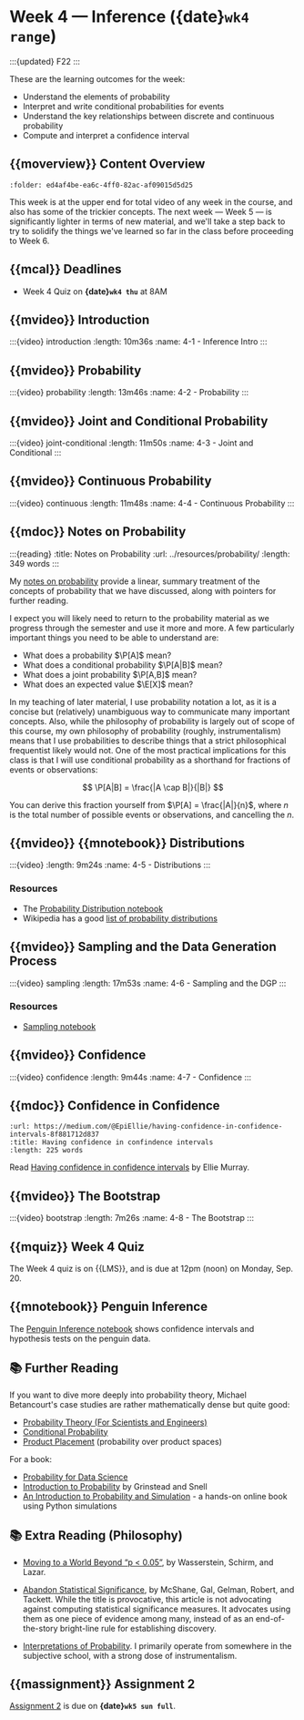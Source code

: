 # Week 4 — Inference ({date}`wk4 range`)

:::{updated} F22
:::

These are the learning outcomes for the week:

- Understand the elements of probability
- Interpret and write conditional probabilities for events
- Understand the key relationships between discrete and continuous probability
- Compute and interpret a confidence interval

## {{moverview}} Content Overview

```{module} week4
:folder: ed4af4be-ea6c-4ff0-82ac-af09015d5d25
```

This week is at the upper end for total video of any week in the course, and also has some of the
trickier concepts.  The next week — Week 5 — is significantly lighter in terms of new material, and
we'll take a step back to try to solidify the things we've learned so far in the class before
proceeding to Week 6.

## {{mcal}} Deadlines

- Week 4 Quiz on **{date}`wk4 thu`** at 8AM

## {{mvideo}} Introduction

:::{video} introduction
:length: 10m36s
:name: 4-1 - Inference Intro
:::


## {{mvideo}} Probability

:::{video} probability
:length: 13m46s
:name: 4-2 - Probability
:::


## {{mvideo}} Joint and Conditional Probability

:::{video} joint-conditional
:length: 11m50s
:name: 4-3 - Joint and Conditional
:::


## {{mvideo}} Continuous Probability

:::{video} continuous
:length: 11m48s
:name: 4-4 - Continuous Probability
:::

## {{mdoc}} Notes on Probability

:::{reading}
:title: Notes on Probability
:url: ../resources/probability/
:length: 349 words
:::

My [notes on probability](../resources/probability.md) provide a linear, summary treatment of the
concepts of probability that we have discussed, along with pointers for further reading.

I expect you will likely need to return to the probability material as we progress through the semester
and use it more and more.  A few particularly important things you need to be able to understand are:

- What does a probability $\P[A]$ mean?
- What does a conditional probability $\P[A|B]$ mean?
- What does a joint probability $\P[A,B]$ mean?
- What does an expected value $\E[X]$ mean?

In my teaching of later material, I use probability notation a lot, as it is a concise but
(relatively) unambiguous way to communicate many important concepts.  Also, while the philosophy of
probability is largely out of scope of this course, my own philosophy of probability (roughly,
instrumentalism) means that I use probabilities to describe things that a strict philosophical
frequentist likely would not.  One of the most practical implications for this class is that I will use
conditional probability as a shorthand for fractions of events or observations:

$$
\P[A|B] = \frac{|A \cap B|}{|B|}
$$

You can derive this fraction yourself from $\P[A] = \frac{|A|}{n}$, where $n$ is the total number of
possible events or observations, and cancelling the $n$.

## {{mvideo}} {{mnotebook}} Distributions

:::{video}
:length: 9m24s
:name: 4-5 - Distributions
:::

### Resources

- The [Probability Distribution notebook](../resources/tutorials/Distributions.ipynb)
- Wikipedia has a good [list of probability distributions](https://en.wikipedia.org/wiki/List_of_probability_distributions)

## {{mvideo}} Sampling and the Data Generation Process

:::{video} sampling
:length: 17m53s
:name: 4-6 - Sampling and the DGP
:::

### Resources

- [Sampling notebook](../resources/tutorials/SamplingDists.ipynb)

## {{mvideo}} Confidence

:::{video} confidence
:length: 9m44s
:name: 4-7 - Confidence
:::

## {{mdoc}} Confidence in Confidence

```{reading} confidence-in-confidence
:url: https://medium.com/@EpiEllie/having-confidence-in-confidence-intervals-8f881712d837
:title: Having confidence in confindence intervals
:length: 225 words
```

Read [Having confidence in confidence intervals](https://medium.com/@EpiEllie/having-confidence-in-confidence-intervals-8f881712d837) by Ellie Murray.

## {{mvideo}} The Bootstrap

:::{video} bootstrap
:length: 7m26s
:name: 4-8 - The Bootstrap
:::

## {{mquiz}} Week 4 Quiz

The Week 4 quiz is on {{LMS}}, and is due at 12pm (noon) on Monday, Sep. 20.

## {{mnotebook}} Penguin Inference

The [Penguin Inference notebook](../../resources/tutorials/PenguinSamples.ipynb) shows confidence intervals and hypothesis tests on the penguin data.

## 📚 Further Reading

If you want to dive more deeply into probability theory, Michael Betancourt's case studies are rather mathematically dense but quite good:

- [Probability Theory (For Scientists and Engineers)](https://betanalpha.github.io/assets/case_studies/probability_theory.html)
- [Conditional Probability](https://betanalpha.github.io/assets/case_studies/conditional_probability_theory.html)
- [Product Placement](https://betanalpha.github.io/assets/case_studies/probability_on_product_spaces.html) (probability over product spaces)

For a book:

- [Probability for Data Science](https://probability4datascience.com/)
- [Introduction to Probability](https://www.dartmouth.edu/~chance/teaching_aids/books_articles/probability_book/amsbook.mac.pdf) by Grinstead and Snell
- [An Introduction to Probability and Simulation](https://bookdown.org/kevin_davisross/probbook/) - a hands-on online book using Python simulations

## 📚 Extra Reading (Philosophy)

-   [Moving to a World Beyond “p < 0.05”](http://dx.doi.org/10.1080/00031305.2019.1583913), by Wasserstein, Schirm, and Lazar.

-   [Abandon Statistical Significance](http://www.stat.columbia.edu/~gelman/research/unpublished/abandon.pdf), by McShane, Gal, Gelman, Robert, and Tackett.
    While the title is provocative, this article is not advocating against computing statistical significance measures.
    It advocates using them as one piece of evidence among many, instead of as an end-of-the-story bright-line rule for establishing discovery.

-   [Interpretations of Probability](https://plato.stanford.edu/entries/probability-interpret/).
    I primarily operate from somewhere in the subjective school, with a strong dose of instrumentalism.

## {{massignment}} Assignment 2

[Assignment 2](../assignments/A2/index.md) is due on **{date}`wk5 sun full`**.
